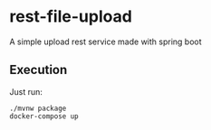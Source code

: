 # rest-file-upload

A simple upload rest service made with spring boot

## Execution

Just run:
```
./mvnw package
docker-compose up
```